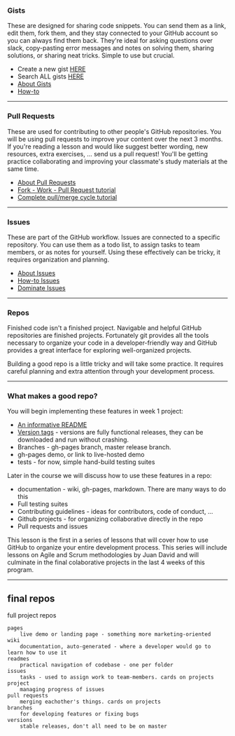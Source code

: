 ### Gists
These are designed for sharing code snippets.  You can send them as a link, edit them, fork them, and they stay connected to your GitHub account so you can always find them back. They're ideal for asking questions over slack, copy-pasting error messages and notes on solving them, sharing solutions, or sharing neat tricks.  Simple to use but crucial. 

* Create a new gist [HERE](https://gist.github.com)
* Search ALL gists [HERE](https://gist.github.com/discover)
* [About Gists](https://help.github.com/articles/about-gists/)
* [How-to](https://help.github.com/articles/creating-gists/)

___
### Pull Requests
These are used for contributing to other people's GitHub repositories.  You will be using pull requests to improve your content over the next 3 months.  If you're reading a lesson and would like suggest better wording, new resources, extra exercises, ...  send us a pull request!  You'll be getting practice collaborating and improving your classmate's study materials at the same time.

* [About Pull Requests](https://help.github.com/articles/about-pull-requests/)
* [Fork - Work - Pull Request  tutorial](https://gist.github.com/Chaser324/ce0505fbed06b947d962)
* [Complete pull/merge cycle tutorial](https://yangsu.github.io/pull-request-tutorial/)
___
### Issues
These are part of the GitHub workflow. Issues are connected to a specific repository.  You can use them as a todo list, to assign tasks to team members, or as notes for yourself.  Using these effectively can be tricky, it requires organization and planning.  

* [About Issues](https://help.github.com/articles/about-issues/)
* [How-to Issues](https://guides.github.com/features/issues/)
* [Dominate Issues](https://developer.github.com/v3/issues/)

___
### Repos

Finished code isn't a finished project.  Navigable and helpful GitHub repositories are finished projects. Fortunately git provides all the tools necessary to organize your code in a developer-friendly way and GitHub provides a great interface for exploring well-organized projects.

Building a good repo is a little tricky and will take some practice.  It requires careful planning and extra attention through your development process.
___
### What makes a good repo?

You will begin implementing these features in week 1 project:
* [An informative README](https://gist.github.com/PurpleBooth/109311bb0361f32d87a2)
* [Version tags](http://semver.org) - versions are fully functional releases, they can be downloaded and run without crashing.
* Branches - gh-pages branch, master release branch. 
* gh-pages demo, or link to live-hosted demo
* tests - for now, simple hand-build testing suites

Later in the course we will discuss how to use these features in a repo:
* documentation - wiki, gh-pages, markdown.  There are many ways to do this
* Full testing suites
* Contributing guidelines - ideas for contributors, code of conduct, ...
* Github projects - for organizing collaborative directly in the repo
* Pull requests and issues

This lesson is the first in a series of lessons that will cover how to use GitHub to organize your entire development process.  This series will include lessons on Agile and Scrum methodologies by Juan David and will culminate in the final colaborative projects in the last 4 weeks of this program.

___
## final repos

full project repos

	pages
		live demo or landing page - something more marketing-oriented
	wiki
		documentation, auto-generated - where a developer would go to learn how to use it
	readmes
		practical navigation of codebase - one per folder
	issues
		tasks - used to assign work to team-members. cards on projects
	project
		managing progress of issues
	pull requests
		merging eachother's things. cards on projects
	branches
		for developing features or fixing bugs 
	versions
		stable releases, don't all need to be on master